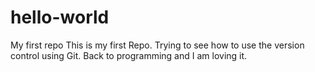 # hello-world
My first repo
This is my first Repo. Trying to see how to use the version control using Git. Back to programming and I am loving it.
